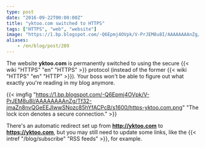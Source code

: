 ```yaml
---
type: post
date: "2016-09-22T00:00:00Z"
title: "yktoo.com switched to HTTPS"
tags: ["HTTPS", "web", "website"]
image: "https://1.bp.blogspot.com/-Q6Epmj4OVpk/V-PrJEM8u8I/AAAAAAAAnZg/Tf32-jmaZn8nvQGeEEJIwwSNozc85hYfACPcB/s1600/https-yktoo.com.png"
aliases:
    - /en/blog/post/289
---
```


The website **yktoo.com** is permanently switched to using the secure {{< wiki "HTTPS" "en" "HTTPS" >}} protocol (instead of the former {{< wiki "HTTPS" "en" "HTTP" >}}). Your boss won't be able to figure out what exactly you're reading in my blog anymore.

<!--more-->

{{< imgfig "https://1.bp.blogspot.com/-Q6Epmj4OVpk/V-PrJEM8u8I/AAAAAAAAnZg/Tf32-jmaZn8nvQGeEEJIwwSNozc85hYfACPcB/s1600/https-yktoo.com.png" "The lock icon denotes a secure connection." >}}

There's an automatic redirect set up from **http://yktoo.com** to **https://yktoo.com**, but you may still need to update some links, like the {{< intref "/blog/subscribe" "RSS feeds" >}}, for example.
